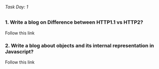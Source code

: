 ###### Task Day: 1

### 1. Write a blog on Difference between HTTP1.1 vs HTTP2?

Follow this link

### 2. Write a blog about objects and its internal representation in Javascript?

Follow this link